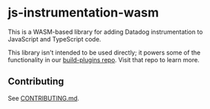 # js-instrumentation-wasm

This is a WASM-based library for adding Datadog instrumentation to JavaScript and
TypeScript code.

This library isn't intended to be used directly; it powers some of the functionality in
our [build-plugins repo](https://github.com/DataDog/build-plugins). Visit that repo to learn more.

## Contributing

See [CONTRIBUTING.md](./CONTRIBUTING.md).
